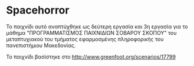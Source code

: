 # Spacehorror

Το παιχνίδι αυτό αναπτύχθηκε ως δεύτερη εργασία και 3η εργασία για το μάθημα "ΠΡΟΓΡΑΜΜΑΤΙΣΜΟΣ ΠΑΙΧΝΙΔΙΩΝ ΣΟΒΑΡΟΥ ΣΚΟΠΟΥ" του μεταπτυχιακού του τμήματος εφαρμοσμένης πληροφορικής του πανεπιστήμιου Μακεδονίας.

Το παιχνίδι βασίστηκε στο http://www.greenfoot.org/scenarios/17799
